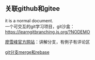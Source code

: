 ## 关联github和gitee ##

it is a normal document.  
一个可交互的git学习项目，git沙盒：  
<https://learngitbranching.js.org/?NODEMO>

[廖雪峰官方网站](https://www.liaoxuefeng.com/wiki/896043488029600/900375748016320)：讲解分支，有例子有评论区

[git分支merge和rebase](https://www.cnblogs.com/shuimuzhushui/p/9022549.html)
